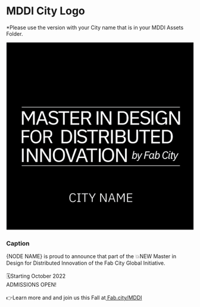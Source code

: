 # MDDI City Logo

\*Please use the version with your City name that is in your MDDI Assets Folder.

![](<../.gitbook/assets/CITY NAME.png>)

### Caption

{NODE NAME} is proud to announce that part of the 💥NEW Master in Design for Distributed Innovation of the Fab City Global Initiative. \
\
🗓️Starting October 2022\
ADMISSIONS OPEN!\
\
👉Learn more and and join us this Fall at[ Fab.city/MDDI](https://fab.city/mddi)
